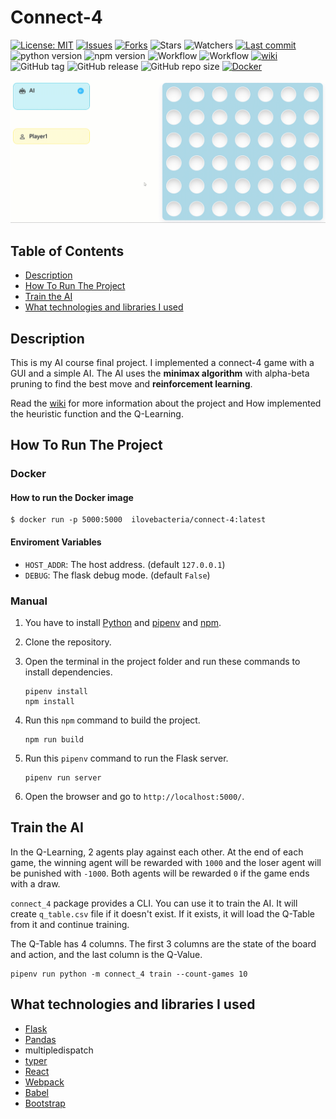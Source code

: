 # Connect-4

[![License: MIT](https://img.shields.io/github/license/ILoveBacteria/connect-4)](https://github.com/ILoveBacteria/connect-4/blob/master/LICENSE)
[![Issues](https://img.shields.io/github/issues/ILoveBacteria/connect-4)](https://github.com/ILoveBacteria/connect-4/issues)
[![Forks](https://img.shields.io/github/forks/ILoveBacteria/connect-4)](https://github.com/ILoveBacteria/connect-4/network/members)
![Stars](https://img.shields.io/github/stars/ILoveBacteria/connect-4)
![Watchers](https://img.shields.io/github/watchers/ILoveBacteria/connect-4)
[![Last commit](https://img.shields.io/github/last-commit/ILoveBacteria/connect-4)](https://github.com/ILoveBacteria/connect-4/commits/master)
![python version](https://img.shields.io/github/pipenv/locked/python-version/ILoveBacteria/connect-4?logo=python&logoColor=white)
![npm version](https://img.shields.io/badge/npm-8.19-blue?logo=npm&logoColor=white)
![Workflow](https://img.shields.io/github/actions/workflow/status/ILoveBacteria/connect-4/test.yml?logo=github&label=test)
![Workflow](https://img.shields.io/github/actions/workflow/status/ILoveBacteria/connect-4/node_build.yml?logo=github&label=build+web-app)
[![wiki](https://img.shields.io/badge/wiki-read_the_documention-white?logo=github)](https://github.com/ILoveBacteria/connect-4/wiki)
![GitHub tag](https://img.shields.io/github/v/tag/ILoveBacteria/connect-4?color=lightblue&label=last+tag)
![GitHub release](https://img.shields.io/github/v/release/ILoveBacteria/connect-4?color=green)
![GitHub repo size](https://img.shields.io/github/repo-size/ILoveBacteria/connect-4)
[![Docker](https://img.shields.io/badge/Docker-086dd7?logo=docker&logoColor=white)](https://hub.docker.com/r/ilovebacteria/connect-4)

[![connect-4-gif](https://github.com/ILoveBacteria/connect-4/blob/master/assets/connect-4.gif)](https://github.com/ILoveBacteria/connect-4/blob/master/assets/connect-4.gif)

## Table of Contents

- [Description](#description)
- [How To Run The Project](#how-to-run-the-project)
- [Train the AI](#train-the-ai)
- [What technologies and libraries I used](#what-technologies-and-libraries-i-used)

## Description

This is my AI course final project. I implemented a connect-4 game with a GUI and a simple AI. 
The AI uses the **minimax algorithm** with alpha-beta pruning to find the best move and **reinforcement learning**.

Read the [wiki](https://github.com/ILoveBacteria/connect-4/wiki) for more information about the project and 
How implemented the heuristic function and the Q-Learning.

## How To Run The Project

### Docker

#### How to run the Docker image

```shell
$ docker run -p 5000:5000  ilovebacteria/connect-4:latest
```

#### Enviroment Variables

- `HOST_ADDR`: The host address. (default `127.0.0.1`)
- `DEBUG`: The flask debug mode. (default `False`)

### Manual

1. You have to install [Python](https://www.python.org/downloads/) and [pipenv](https://pypi.org/project/pipenv/) and 
[npm](https://www.npmjs.com/get-npm).
2. Clone the repository.
3. Open the terminal in the project folder and run these commands to install dependencies.
   ```shell script
   pipenv install
   npm install
   ```
   
4. Run this `npm` command to build the project.
   ```shell script
   npm run build
   ```
   
5. Run this `pipenv` command to run the Flask server.
   ```shell script
   pipenv run server
   ```
   
6. Open the browser and go to `http://localhost:5000/`.

## Train the AI

In the Q-Learning, 2 agents play against each other. At the end of each game, the winning agent will be rewarded with 
`1000` and the loser agent will be punished with `-1000`. Both agents will be rewarded `0` if the game ends with a draw.

`connect_4` package provides a CLI. You can use it to train the AI. It will create `q_table.csv` file if it doesn't exist. 
If it exists, it will load the Q-Table from it and continue training.

The Q-Table has 4 columns. The first 3 columns are the state of the board and action, and the last column is the Q-Value.

```shell script
pipenv run python -m connect_4 train --count-games 10
```

## What technologies and libraries I used

- [Flask](https://flask.palletsprojects.com/en/)
- [Pandas](https://pandas.pydata.org/)
- multipledispatch
- [typer](https://typer.tiangolo.com/)
- [React](https://reactjs.org/)
- [Webpack](https://webpack.js.org/)
- [Babel](https://babeljs.io/)
- [Bootstrap](https://getbootstrap.com/)
